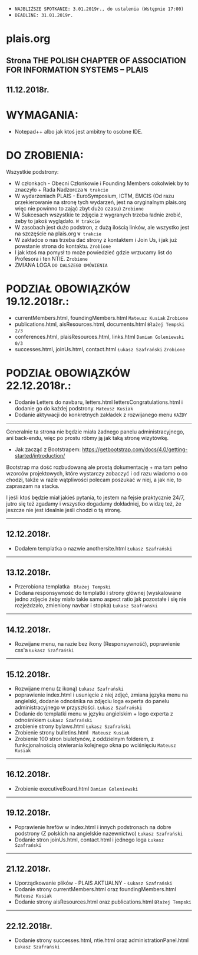 - ```NAJBLIŻSZE SPOTKANIE: 3.01.2019r., do ustalenia (Wstępnie 17:00)```
- ```DEADLINE: 31.01.2019r.```

# plais.org
Strona THE POLISH CHAPTER OF ASSOCIATION FOR INFORMATION SYSTEMS – PLAIS
-----------------------------------------------------
11.12.2018r.
-----------------------------------------------------
# WYMAGANIA:

- Notepad++ albo jak ktoś jest ambitny to osobne IDE.

# DO ZROBIENIA:
Wszystkie podstrony:
- W członkach - Obecni Członkowie i Founding Members cokolwiek by to znaczyło + Rada Nadzorcza ```W trakcie```
- W wydarzeniach PLAIS - EuroSymposium, ICTM, EMCIS (Od razu przekierowanie na stronę tych wydarzeń, jest na oryginalnym plais.org więc nie powinno to zająć zbyt dużo czasu) ``` Zrobione ```
- W Sukcesach wszystkie te zdjęcia z wygranych trzeba ładnie zrobić, żeby to jakoś wyglądało. ```W trakcie```
- W zasobach jest dużo podstron, z dużą ilością linków, ale wszystko jest na szczęście na plais.org ```W trakcie```
- W zakładce o nas trzeba dać strony z kontaktem i Join Us, i jak już powstanie strona do kontaktu. ```Zrobione```
- I jak ktoś ma pomysł to może powiedzieć gdzie wrzucamy list do Profesora i ten NTIE. ```Zrobione```
- ZMIANA LOGA ```DO DALSZEGO OMÓWIENIA```

# PODZIAŁ OBOWIĄZKÓW 19.12.2018r.:
- currentMembers.html, foundingMembers.html ```Mateusz Kusiak``` ``` Zrobione ```
- publications.html, aisResources.html, documents.html ```Błażej Tempski``` ```2/3```
- conferences.html, plaisResources.html, links.html ```Damian Goleniewski``` ```0/3```
- successes.html, joinUs.html, contact.html ```Łukasz Szafrański``` ```Zrobione```

# PODZIAŁ OBOWIĄZKÓW 22.12.2018r.:
- Dodanie Letters do navbaru, letters.html lettersCongratulations.html i dodanie go do każdej podstrony. ```Mateusz Kusiak```
- Dodanie aktywacji do konkretnych zakładek z rozwijanego menu ```KAŻDY```

-----------------------------------------------------

Generalnie ta strona nie będzie miała żadnego panelu administracyjnego, ani back-endu, więc po prostu róbmy ją jak taką stronę wizytówkę.

- Jak zacząć z Bootstrapem: https://getbootstrap.com/docs/4.0/getting-started/introduction/

Bootstrap ma dość rozbudowaną ale prostą dokumentację + ma tam pełno wzorców projektowych, które wystarczy zobaczyć i od razu wiadomo o co chodzi, także w razie wątpliwości polecam poszukać w niej, a jak nie, to zapraszam na stacka.

I jeśli ktoś będzie miał jakieś pytania, to jestem na fejsie praktycznie 24/7, jutro się też zgadamy i wszystko dogadamy dokładniej, bo widzę też, że jeszcze nie jest idealnie jeśli chodzi o tą stronę.

-----------------------------------------------------
12.12.2018r.
-----------------------------------------------------
- Dodałem templatka o nazwie anothersite.html ```Łukasz Szafrański```
-----------------------------------------------------
13.12.2018r.
-----------------------------------------------------
- Przerobiona templatka ``` Błażej Tempski```
- Dodana responsywność do templatki i strony głównej (wyskalowane jedno zdjęcie żeby miało takie samo aspect ratio jak pozostałe i się nie rozjeżdzało, zmieniony navbar i stopka) ``` Łukasz Szafrański ```

-----------------------------------------------------
14.12.2018r.
-----------------------------------------------------
- Rozwijane menu, na razie bez ikony (Responsywność), poprawienie css'a ``` Łukasz Szafrański ```
-----------------------------------------------------
15.12.2018r.
-----------------------------------------------------
- Rozwijane menu (z ikoną) ``` Łukasz Szafrański ```
- poprawienie index.html i usunięcie z niej zdjęć, zmiana języka menu na angielski, dodanie odnośnika na zdjęciu loga experta do panelu administracyjnego w przyszłości. ``` Łukasz Szafrański ```
- Dodanie do templatki menu w języku angielskim + logo experta z odnośnikiem ``` Łukasz Szafrański ```
- zrobienie strony bylaws.html ``` Łukasz Szafrański ```
- Zrobienie strony bulletins.html ``` Mateusz Kusiak```
- Zrobienie 100 stron biuletynów, z oddzielnym folderem, z funkcjonalnością otwierania kolejnego okna po wciśnięciu ``` Mateusz Kusiak ```
-----------------------------------------------------
16.12.2018r.
-----------------------------------------------------
- Zrobienie executiveBoard.html ``` Damian Goleniewski ```
-----------------------------------------------------
19.12.2018r.
-----------------------------------------------------
- Poprawienie hrefów w index.html i innych podstronach na dobre podstrony (Z polskich na angielskie nazewnictwo) ```Łukasz Szafrański```
- Dodanie stron joinUs.html, contact.html i jednego loga ```Łukasz Szafrański```

-----------------------------------------------------
21.12.2018r.
-----------------------------------------------------
- Uporządkowanie plików - PLAIS AKTUALNY - ``` Łukasz Szafrański ```
- Dodanie strony currentMembers.html oraz foundingMembers.html ``` Mateusz Kusiak ```
- Dodanie strony aisResources.html oraz publications.html ``` Błażej Tempski ```

-----------------------------------------------------
22.12.2018r.
-----------------------------------------------------
- Dodanie strony successes.html, ntie.html oraz administrationPanel.html ```Łukasz Szafrański```

